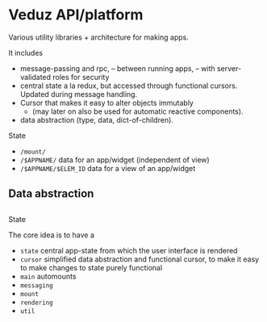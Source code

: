 # Veduz API/platform

Various utility libraries + architecture for making apps.


It includes

- message-passing and rpc, – between running apps, – with server-validated roles for security
- central state a la redux, but accessed through functional cursors. Updated during message handling.
- Cursor that makes it easy to alter objects immutably
    - (may later on also be used for automatic reactive components).
- data abstraction (type, data, dict-of-children).


State 

- `/mount/`
- `/$APPNAME/` data for an app/widget (independent of view)
- `/$APPNAME/$ELEM_ID` data for a view of an app/widget

## Data abstraction
## 
State 

The core idea is to have a 

- `state` central app-state from which the user interface is rendered
- `cursor` simplified data abstraction and functional cursor, to make it easy to make changes to state purely functional
- `main` automounts
- `messaging`
- `mount`
- `rendering`
- `util`
